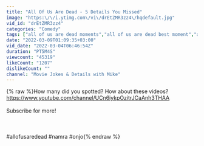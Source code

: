 ```yaml
---
title: "All Of Us Are Dead - 5 Details You Missed"
image: "https:\/\/i.ytimg.com\/vi\/drEtZMR3zz4\/hqdefault.jpg"
vid_id: "drEtZMR3zz4"
categories: "Comedy"
tags: ["all of us are dead moments","all of us are dead best moment","all of us are dead easter eggs"]
date: "2022-03-09T01:09:35+03:00"
vid_date: "2022-03-04T06:46:54Z"
duration: "PT5M4S"
viewcount: "45319"
likeCount: "1207"
dislikeCount: ""
channel: "Movie Jokes & Details with Mike"
---
```

{% raw %}How many did you spotted? How about these videos? <a rel="nofollow" target="blank" href="https://www.youtube.com/channel/UCn6iykpOzitrJCaAnh3THAA">https://www.youtube.com/channel/UCn6iykpOzitrJCaAnh3THAA</a><br /><br />Subscribe for more!<br /><br /><br /><br />#allofusaredead #namra #onjo{% endraw %}

